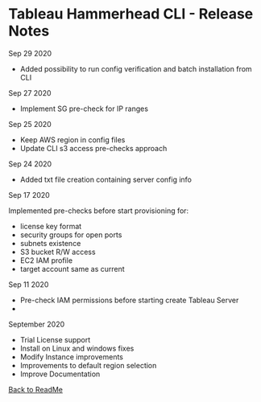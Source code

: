 # Tableau Hammerhead CLI - Release Notes

Sep 29 2020

- Added possibility to run config verification and batch installation from CLI

Sep 27 2020

- Implement SG pre-check for IP ranges

Sep 25 2020

- Keep AWS region in config files
- Update CLI s3 access pre-checks approach

Sep 24 2020

- Added txt file creation containing server config info 

Sep 17 2020

Implemented pre-checks before start provisioning for:
- license key format
- security groups for open ports
- subnets existence
- S3 bucket R/W access
- EC2 IAM profile
- target account same as current

Sep 11 2020

- Pre-check IAM permissions before starting create Tableau Server
- 

September 2020

- Trial License support
- Install on Linux and windows fixes
- Modify Instance improvements
- Improvements to default region selection
- Improve Documentation 



[Back to ReadMe](README.md)